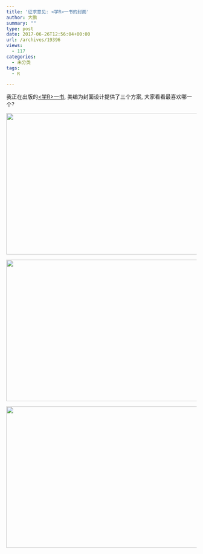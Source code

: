 ```yaml
---
title: '征求意见: <学R>一书的封面'
author: 大鹏
summary: ""
type: post
date: 2017-06-26T12:56:04+00:00
url: /archives/19396
views:
  - 117
categories:
  - 未分类
tags:
  - R

---
```

我正在出版的[<学R>一书][1], 美编为封面设计提供了三个方案, 大家看看最喜欢哪一个?

[<img src="http://dapengde.com/wp-content/uploads/2017/06/ir语言1－3_Page_1.jpg" alt="" width="800" height="375" class="alignnone size-full wp-image-19397" srcset="http://dapengde.com/wp-content/uploads/2017/06/ir语言1－3_Page_1.jpg 800w, http://dapengde.com/wp-content/uploads/2017/06/ir语言1－3_Page_1-300x141.jpg 300w, http://dapengde.com/wp-content/uploads/2017/06/ir语言1－3_Page_1-768x360.jpg 768w" sizes="(max-width: 800px) 100vw, 800px" />][2]

[<img src="http://dapengde.com/wp-content/uploads/2017/06/ir语言1－3_Page_2.jpg" alt="" width="800" height="375" class="alignnone size-full wp-image-19398" srcset="http://dapengde.com/wp-content/uploads/2017/06/ir语言1－3_Page_2.jpg 800w, http://dapengde.com/wp-content/uploads/2017/06/ir语言1－3_Page_2-300x141.jpg 300w, http://dapengde.com/wp-content/uploads/2017/06/ir语言1－3_Page_2-768x360.jpg 768w" sizes="(max-width: 800px) 100vw, 800px" />][3]

[<img src="http://dapengde.com/wp-content/uploads/2017/06/ir语言1－3_Page_3.jpg" alt="" width="800" height="375" class="alignnone size-full wp-image-19399" srcset="http://dapengde.com/wp-content/uploads/2017/06/ir语言1－3_Page_3.jpg 800w, http://dapengde.com/wp-content/uploads/2017/06/ir语言1－3_Page_3-300x141.jpg 300w, http://dapengde.com/wp-content/uploads/2017/06/ir语言1－3_Page_3-768x360.jpg 768w" sizes="(max-width: 800px) 100vw, 800px" />][4]

 [1]: http://xuer.pzhao.org/
 [2]: http://dapengde.com/wp-content/uploads/2017/06/ir语言1－3_Page_1.jpg
 [3]: http://dapengde.com/wp-content/uploads/2017/06/ir语言1－3_Page_2.jpg
 [4]: http://dapengde.com/wp-content/uploads/2017/06/ir语言1－3_Page_3.jpg
